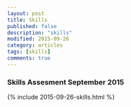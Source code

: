 ```yaml
---
layout: post
title: Skills
published: false
description: "skills"
modified: 2015-09-26
category: articles
tags: [skills]
comments: true
---
```


### Skills Assesment September 2015

{% include 2015-09-26-skills.html %}
